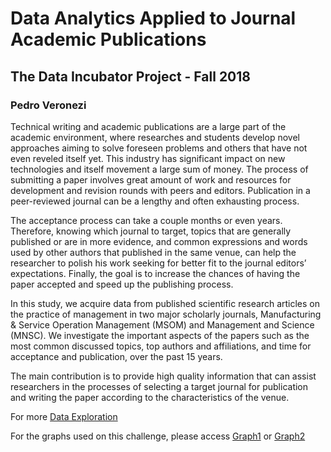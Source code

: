 # Data Analytics Applied to Journal Academic Publications

## The Data Incubator Project - Fall 2018

### Pedro Veronezi

Technical writing and academic publications are a large part of the academic environment, where researches and students develop novel approaches aiming to solve foreseen problems and others that have not even reveled itself yet. This industry has significant impact on new technologies and itself movement a large sum of money. The process of submitting a paper involves great amount of work and resources for development and revision rounds with peers and editors. Publication in a peer-reviewed journal can be a lengthy and often exhausting process.

The acceptance process can take a couple months or even years. Therefore, knowing which journal to target, topics that are generally published or are in more evidence, and common expressions and words used by other authors that published in the same venue, can help the researcher to polish his work seeking for better fit to the journal editors’ expectations. Finally, the goal is to increase the chances of having the paper accepted and speed up the publishing process.

In this study, we acquire data from published scientific research articles on the practice of management in two major scholarly journals, Manufacturing & Service Operation Management (MSOM) and Management and Science (MNSC). We investigate the important aspects of the papers such as the most common discussed topics, top authors and affiliations, and time for acceptance and publication, over the past 15 years.

The main contribution is to provide high quality information that can assist researchers in the processes of selecting a target journal for publication and writing the paper according to the characteristics of the venue.

For more [Data Exploration](https://veronezipedro.github.io/paperprobability/dataexploration.html)

For the graphs used on this challenge, please access [Graph1](https://veronezipedro.github.io/paperprobability/Graph1.html) or [Graph2](https://veronezipedro.github.io/paperprobability/Graph2.html)
